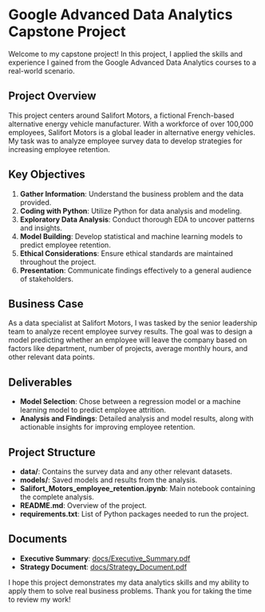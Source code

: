 # Google Advanced Data Analytics Capstone Project

Welcome to my capstone project! In this project, I applied the skills and experience I gained from the Google Advanced Data Analytics courses to a real-world scenario.

## Project Overview

This project centers around Salifort Motors, a fictional French-based alternative energy vehicle manufacturer. With a workforce of over 100,000 employees, Salifort Motors is a global leader in alternative energy vehicles. My task was to analyze employee survey data to develop strategies for increasing employee retention.

## Key Objectives

1. **Gather Information**: Understand the business problem and the data provided.
2. **Coding with Python**: Utilize Python for data analysis and modeling.
3. **Exploratory Data Analysis**: Conduct thorough EDA to uncover patterns and insights.
4. **Model Building**: Develop statistical and machine learning models to predict employee retention.
5. **Ethical Considerations**: Ensure ethical standards are maintained throughout the project.
6. **Presentation**: Communicate findings effectively to a general audience of stakeholders.

## Business Case

As a data specialist at Salifort Motors, I was tasked by the senior leadership team to analyze recent employee survey results. The goal was to design a model predicting whether an employee will leave the company based on factors like department, number of projects, average monthly hours, and other relevant data points.

## Deliverables

- **Model Selection**: Chose between a regression model or a machine learning model to predict employee attrition.
- **Analysis and Findings**: Detailed analysis and model results, along with actionable insights for improving employee retention.

## Project Structure

- **data/**: Contains the survey data and any other relevant datasets.
- **models/**: Saved models and results from the analysis.
- **Salifort_Motors_employee_retention.ipynb**: Main notebook containing the complete analysis.
- **README.md**: Overview of the project.
- **requirements.txt**: List of Python packages needed to run the project.

## Documents

- **Executive Summary**: [docs/Executive_Summary.pdf](docs/Executive_Summary.pdf)
- **Strategy Document**: [docs/Strategy_Document.pdf](docs/Strategy_Document.pdf)

I hope this project demonstrates my data analytics skills and my ability to apply them to solve real business problems. Thank you for taking the time to review my work!
